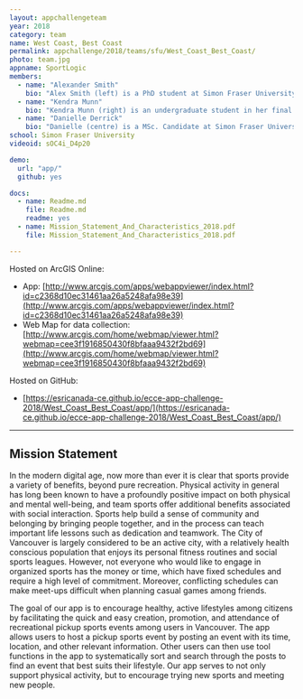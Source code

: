```yaml
---
layout: appchallengeteam
year: 2018
category: team
name: West Coast, Best Coast
permalink: appchallenge/2018/teams/sfu/West_Coast_Best_Coast/
photo: team.jpg
appname: SportLogic
members:
  - name: "Alexander Smith"
    bio: "Alex Smith (left) is a PhD student at Simon Fraser University studying Agent-Based Geospatial Modelling in the Department of Geography. He received his Bachelor of Environmental Studies and a Master of Science in Geography from the University of Waterloo in 2015 and 2017, respectively. His research interests include agent-based modelling, 4D complex systems, and GIScience. During his free time, Alex enjoys ultimate Frisbee, baseball, and board games."
  - name: "Kendra Munn"
    bio: "Kendra Munn (right) is an undergraduate student in her final year of pursuing a bachelor's degree in Environmental Science, Applied Biology at Simon Fraser University. Although her primary platform to study is the Environment, her interest in GIS led her to obtain a certificate in Spatial Information Systems on the side. Developing from that, Kendra spent the summer of 2017 researching novel spatial analysis methods in 3D, provided through NSERC funding. In the future, she plans to return to school for a Master's degree in Geography."
  - name: "Danielle Derrick"
    bio: "Danielle (centre) is a MSc. Candidate at Simon Fraser University in British Columbia, where she previously obtained by undergraduate in Biology at Carleton University in Ontario. She focuses primarily on sharks, rays and chimeras (class Chondrichtyes), and will be taking advantage of newly available maps of their distributions to develop geospatial analyses exploring the underlying environmental and geological drivers of species. This could provide a greater understanding in the fundamental drivers of species richness, and she anticipates that this new knowledge will provide a firm foundation for developing spatial priorities for marine conservation. From a GIS point of view, Danielle hope to find a career in which she can manipulate and analyze spatial data to help answer current conservation concerns and aid in understanding more about our world’s oceans."
school: Simon Fraser University
videoid: sOC4i_D4p20

demo:
  url: "app/"
  github: yes

docs:
  - name: Readme.md
    file: Readme.md
    readme: yes
  - name: Mission_Statement_And_Characteristics_2018.pdf
    file: Mission_Statement_And_Characteristics_2018.pdf

---
```


Hosted on ArcGIS Online:

- App: [http://www.arcgis.com/apps/webappviewer/index.html?id=c2368d10ec31461aa26a5248afa98e39](http://www.arcgis.com/apps/webappviewer/index.html?id=c2368d10ec31461aa26a5248afa98e39)
- Web Map for data collection: [http://www.arcgis.com/home/webmap/viewer.html?webmap=cee3f1916850430f8bfaaa9432f2bd69](http://www.arcgis.com/home/webmap/viewer.html?webmap=cee3f1916850430f8bfaaa9432f2bd69)

Hosted on GitHub:

- [https://esricanada-ce.github.io/ecce-app-challenge-2018/West_Coast_Best_Coast/app/](https://esricanada-ce.github.io/ecce-app-challenge-2018/West_Coast_Best_Coast/app/)

---

## Mission Statement

In the modern digital age, now more than ever it is clear that sports provide a variety of benefits, beyond pure recreation. Physical activity in general has long been known to have a profoundly positive impact on both physical and mental well-being, and team sports offer additional benefits associated with social interaction. Sports help build a sense of community and belonging by bringing people together, and in the process can teach important life lessons such as dedication and teamwork. The City of Vancouver is largely considered to be an active city, with a relatively health conscious population that enjoys its personal fitness routines and social sports leagues. However, not everyone who would like to engage in organized sports has the money or time, which have fixed schedules and require a high level of commitment. Moreover, conflicting schedules can make meet-ups difficult when planning casual games among friends.

The goal of our app is to encourage healthy, active lifestyles among citizens by facilitating the quick and easy creation, promotion, and attendance of recreational pickup sports events among users in Vancouver. The app allows users to host a pickup sports event by posting an event with its time, location, and other relevant information. Other users can then use tool functions in the app to systematically sort and search through the posts to find an event that best suits their lifestyle. Our app serves to not only support physical activity, but to encourage trying new sports and meeting new people.
